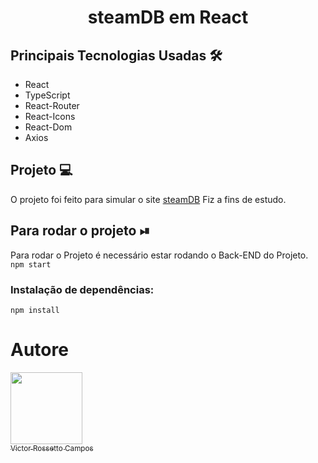 <h1 align="center">steamDB em React</h1>

## Principais Tecnologias Usadas 🛠
<ul>
    <li>React</li>
    <li>TypeScript</li>
    <li>React-Router</li>
    <li>React-Icons</li>
    <li>React-Dom</li>
    <li>Axios</li>
</ul>

## Projeto 💻
O projeto foi feito para simular o site [steamDB](https://steamdb.info/) Fiz a fins de estudo. 

## Para rodar o projeto ⏯
Para rodar o Projeto é necessário estar rodando o Back-END do Projeto.<br/>
```npm start```

### Instalação de dependências:
```npm install```

# Autore
[<img src="https://avatars.githubusercontent.com/VictorRossetto" width=115><br><sub>Victor Rossetto Campos</sub>](https://github.com/VictorRossetto)
